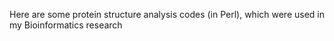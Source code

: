Here are some protein structure analysis codes (in Perl), which were used in my Bioinformatics research
